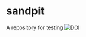 # sandpit
A repository for testing
<a href="https://doi.org/10.5281/zenodo.2624596"><img src="https://zenodo.org/badge/DOI/10.5281/zenodo.2624596.svg" alt="DOI"></a>
